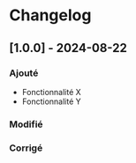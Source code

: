 # Changelog

## [1.0.0] - 2024-08-22

### Ajouté

- Fonctionnalité X
- Fonctionnalité Y

### Modifié

### Corrigé
